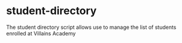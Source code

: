 # student-directory

The student directory script allows use to manage the list of students enrolled at Villains Academy
